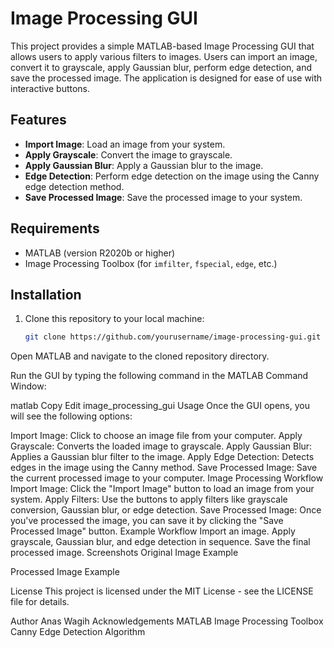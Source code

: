 # Image Processing GUI

This project provides a simple MATLAB-based Image Processing GUI that allows users to apply various filters to images. Users can import an image, convert it to grayscale, apply Gaussian blur, perform edge detection, and save the processed image. The application is designed for ease of use with interactive buttons.

## Features

- **Import Image**: Load an image from your system.
- **Apply Grayscale**: Convert the image to grayscale.
- **Apply Gaussian Blur**: Apply a Gaussian blur to the image.
- **Edge Detection**: Perform edge detection on the image using the Canny edge detection method.
- **Save Processed Image**: Save the processed image to your system.

## Requirements

- MATLAB (version R2020b or higher)
- Image Processing Toolbox (for `imfilter`, `fspecial`, `edge`, etc.)

## Installation

1. Clone this repository to your local machine:

   ```bash
   git clone https://github.com/yourusername/image-processing-gui.git
Open MATLAB and navigate to the cloned repository directory.

Run the GUI by typing the following command in the MATLAB Command Window:

matlab
Copy
Edit
image_processing_gui
Usage
Once the GUI opens, you will see the following options:

Import Image: Click to choose an image file from your computer.
Apply Grayscale: Converts the loaded image to grayscale.
Apply Gaussian Blur: Applies a Gaussian blur filter to the image.
Apply Edge Detection: Detects edges in the image using the Canny method.
Save Processed Image: Save the current processed image to your computer.
Image Processing Workflow
Import Image: Click the "Import Image" button to load an image from your system.
Apply Filters: Use the buttons to apply filters like grayscale conversion, Gaussian blur, or edge detection.
Save Processed Image: Once you've processed the image, you can save it by clicking the "Save Processed Image" button.
Example Workflow
Import an image.
Apply grayscale, Gaussian blur, and edge detection in sequence.
Save the final processed image.
Screenshots
Original Image Example

Processed Image Example

License
This project is licensed under the MIT License - see the LICENSE file for details.

Author
Anas Wagih
Acknowledgements
MATLAB Image Processing Toolbox
Canny Edge Detection Algorithm
